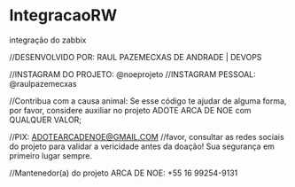 # IntegracaoRW
integração do zabbix 



//DESENVOLVIDO POR: RAUL PAZEMECXAS DE ANDRADE | DEVOPS 

//INSTAGRAM DO PROJETO: @noeprojeto
//INSTAGRAM PESSOAL: @raulpazemecxas

//Contribua com a causa animal: Se esse código te ajudar de alguma forma, por favor, considere auxiliar no projeto ADOTE ARCA DE NOE com QUALQUER VALOR;

//PIX: ADOTEARCADENOE@GMAIL.COM
//favor, consultar as redes sociais do projeto para validar a vericidade antes da doação! Sua segurança em primeiro lugar sempre.

//Mantenedor(a) do projeto ARCA DE NOE: +55 16 99254-9131


